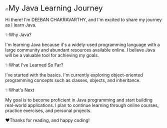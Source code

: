 🔥<span style="font-size: 24px;">My Java Learning Journey</span>

Hi there! I'm DEEBAN CHAKRAVARTHY, and I'm excited to share my journey as I learn Java.

✨Why Java?

I'm learning Java because it's a widely-used programming language with a large community and abundant resources available online. I believe Java will be a valuable tool for achieving my goals.

✨What I've Learned So Far?

I've started with the basics. I'm currently exploring object-oriented programming concepts such as classes, objects, and inheritance.

✨What's Next

My goal is to become proficient in Java programming and start building real-world applications. I plan to continue learning through online courses, practice exercises, and personal projects.

❤️Thanks for reading, and happy coding! 

<!--
**deeban-dc/deeban-dc** is a ✨ _special_ ✨ repository because its `README.md` (this file) appears on your GitHub profile.

Here are some ideas to get you started:

- 🔭 I’m currently working on ...
- 🌱 I’m currently learning ...
- 👯 I’m looking to collaborate on ...
- 🤔 I’m looking for help with ...
- 💬 Ask me about ...
- 📫 How to reach me: ...
- 😄 Pronouns: ...
- ⚡ Fun fact: ...
-->
